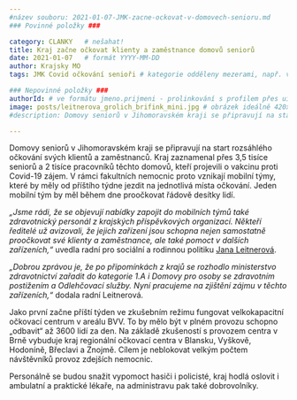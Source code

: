 ```yaml
---
#název souboru: 2021-01-07-JMK-zacne-ockovat-v-domovech-senioru.md
### Povinné položky ###

category: CLANKY   # nešahat!
title: Kraj začne očkovat klienty a zaměstnance domovů seniorů
date: 2021-01-07   # formát YYYY-MM-DD
author: Krajsky MO
tags: JMK Covid očkování senioři # kategorie odděleny mezerami, např. volby zemědělství životní-prostředí piráti (viz https://jihomoravsky.pirati.cz/tags/)

### Nepovinné položky ###
authorId: # ve formátu jmeno.prijmeni - prolinkování s profilem přes uid
image: posts/leitnerova_grolich_brifink_mini.jpg # obrázek ideálně 420x677px minifikovaný přes https://tinypng.com/
#description: Domovy seniorů v Jihomoravském kraji se připravují na start rozsáhlého očkování svých klientů a zaměstnanců.

---
```


Domovy seniorů v Jihomoravském kraji se připravují na start rozsáhlého očkování svých klientů a zaměstnanců. Kraj zaznamenal přes 3,5 tisíce seniorů a 2 tisíce pracovníků těchto domovů, kteří projevili o vakcinu proti Covid-19 zájem. V rámci fakultních nemocnic proto vznikají mobilní týmy, které by měly od příštího týdne jezdit na jednotlivá místa očkování. Jeden mobilní tým by měl během dne proočkovat řádově desítky lidí.

*„Jsme rádi, že se objevují nabídky zapojit do mobilních týmů také zdravotnický personál z krajských příspěvkových organizací. Někteří ředitelé už avizovali, že jejich zařízení jsou schopna nejen samostatně proočkovat své klienty a zaměstnance, ale také pomoct v dalších zařízeních,“* uvedla radní pro sociální a rodinnou politiku [Jana Leitnerová](https://jihomoravsky.pirati.cz/lide/jana-leitnerova/).

*„Dobrou zprávou je, že po připomínkách z krajů se rozhodlo ministerstvo zdravotnictví zařadit do kategorie 1.A i Domovy pro osoby se zdravotním postižením a Odlehčovací služby. Nyní pracujeme na zjištění zájmu v těchto zařízeních,“* dodala radní Leitnerová.

Jako první začne příští týden ve zkušebním režimu fungovat velkokapacitní očkovací centrum v areálu BVV. To by mělo být v plném provozu schopno „odbavit“ až 3600 lidí za den. Na základě zkušeností s provozem centra v Brně vybuduje kraj regionální očkovací centra v Blansku, Vyškově, Hodoníně, Břeclavi a Znojmě. Cílem je neblokovat velkým počtem návštěvníků provoz zdejších nemocnic. 

Personálně se budou snažit vypomoct hasiči i policisté, kraj hodlá oslovit i ambulatní a praktické lékaře, na administravu pak také dobrovolníky. 
 
